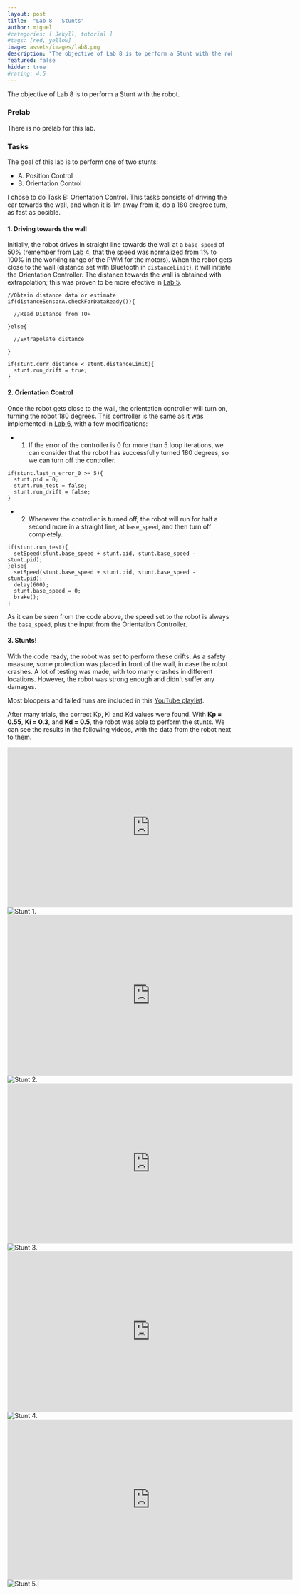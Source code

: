 ```yaml
---
layout: post
title:  "Lab 8 - Stunts"
author: miguel
#categories: [ Jekyll, tutorial ]
#tags: [red, yellow]
image: assets/images/lab8.png
description: "The objective of Lab 8 is to perform a Stunt with the robot."
featured: false
hidden: true
#rating: 4.5
---
```

The objective of Lab 8 is to perform a Stunt with the robot.

### Prelab

There is no prelab for this lab.

### Tasks

The goal of this lab is to perform one of two stunts:

- A. Position Control
- B. Orientation Control

I chose to do Task B: Orientation Control. This tasks consists of driving the car towards the wall, and when it is 1m away from it, do a 180 dregree turn, as fast as posible.

#### 1. Driving towards the wall

Initially, the robot drives in straight line towards the wall at a `base_speed` of 50% (remember from <a href="https://miguelalvarezd.github.io/FastRobots/lab-4/#:~:text=Knowing%20this%2C%20we%20can%20map%20the%20speed%20so%20that%20an%20input%20of%20100%20corresponds%20to%20full%20speed%2C%20an%20input%20of%201%20corresponds%20to%20the%20lower%20PWM%20limit%20found%2C%20and%200%20corresponds%20to%20no%20movement." target="_blank">Lab 4</a>, that the speed was normalized from 1% to 100% in the working range of the PWM for the motors). When the robot gets close to the wall (distance set with Bluetooth in `distanceLimit`), it will initiate the Orientation Controller. The distance towards the wall is obtained with extrapolation; this was proven to be more efective in <a href="https://miguelalvarezd.github.io/FastRobots/lab-5/#:~:text=3.%20Ranging%20Time%20and%20Extrapolation" target="_blank">Lab 5</a>.

```
//Obtain distance data or estimate
if(distanceSensorA.checkForDataReady()){
  
  //Read Distance from TOF

}else{
  
  //Extrapolate distance

}

if(stunt.curr_distance < stunt.distanceLimit){
  stunt.run_drift = true;
}
```

#### 2. Orientation Control

Once the robot gets close to the wall, the orientation controller will turn on, turning the robot 180 degrees. This controller is the same as it was implemented in <a href="https://miguelalvarezd.github.io/FastRobots/lab-6/" target="_blank">Lab 6</a>, with a few modifications:

- 1. If the error of the controller is 0 for more than 5 loop iterations, we can consider that the robot has successfully turned 180 degrees, so we can turn off the controller.

```
if(stunt.last_n_error_0 >= 5){
  stunt.pid = 0;
  stunt.run_test = false;
  stunt.run_drift = false;
}
```

- 2. Whenever the controller is turned off, the robot will run for half a second more in a straight line, at `base_speed`, and then turn off completely.

```
if(stunt.run_test){
  setSpeed(stunt.base_speed + stunt.pid, stunt.base_speed - stunt.pid);
}else{
  setSpeed(stunt.base_speed + stunt.pid, stunt.base_speed - stunt.pid);
  delay(600);
  stunt.base_speed = 0;
  brake();
}
```

As it can be seen from the code above, the speed set to the robot is always the `base_speed`, plus the input from the Orientation Controller.

#### 3. Stunts!

With the code ready, the robot was set to perform these drifts. As a safety measure, some protection was placed in front of the wall, in case the robot crashes. A lot of testing was made, with too many crashes in different locations. However, the robot was strong enough and didn't suffer any damages.

Most bloopers and failed runs are included in this <a href="https://www.youtube.com/playlist?list=PLHzMis6WVUccsEDodAxLqm_WAwoUb2zDR" target="_blank">YouTube playlist</a>.

After many trials, the correct Kp, Ki and Kd values were found. With **Kp = 0.55**, **Ki = 0.3**, and **Kd = 0.5**, the robot was able to perform the stunts. We can see the results in the following videos, with the data from the robot next to them.

<iframe width="640" height="360" frameborder="0" allowfullscreen
src="https://www.youtube.com/embed/WunanINF7GI">
</iframe>
<img class= "img_post" src="{{ site.baseurl }}/assets/images/lab8/stunt1.png" alt="Stunt 1.">

<iframe width="640" height="360" frameborder="0" allowfullscreen
src="https://www.youtube.com/embed/o4rk_PM9Yug">
</iframe>
<img class= "img_post" src="{{ site.baseurl }}/assets/images/lab8/stunt2.png" alt="Stunt 2.">

<iframe width="640" height="360" frameborder="0" allowfullscreen
src="https://www.youtube.com/embed/YkHv4ol_cI4">
</iframe>
<img class= "img_post" src="{{ site.baseurl }}/assets/images/lab8/stunt3.png" alt="Stunt 3.">

<iframe width="640" height="360" frameborder="0" allowfullscreen
src="https://www.youtube.com/embed/0U1QJsZLDiQ">
</iframe>
<img class= "img_post" src="{{ site.baseurl }}/assets/images/lab8/stunt4.png" alt="Stunt 4.">

<iframe width="640" height="360" frameborder="0" allowfullscreen
src="https://www.youtube.com/embed/WqcnwiyFVF4">
</iframe>
<img class= "img_post" src="{{ site.baseurl }}/assets/images/lab8/stunt5.png" alt="Stunt 5.">|
